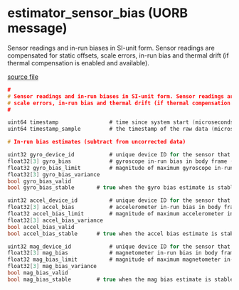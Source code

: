 # estimator_sensor_bias (UORB message)

Sensor readings and in-run biases in SI-unit form. Sensor readings are compensated for static offsets,
scale errors, in-run bias and thermal drift (if thermal compensation is enabled and available).

[source file](https://github.com/PX4/PX4-Autopilot/blob/release/1.13/msg/estimator_sensor_bias.msg)

```c
#
# Sensor readings and in-run biases in SI-unit form. Sensor readings are compensated for static offsets,
# scale errors, in-run bias and thermal drift (if thermal compensation is enabled and available).
#

uint64 timestamp                # time since system start (microseconds)
uint64 timestamp_sample         # the timestamp of the raw data (microseconds)

# In-run bias estimates (subtract from uncorrected data)

uint32 gyro_device_id           # unique device ID for the sensor that does not change between power cycles
float32[3] gyro_bias            # gyroscope in-run bias in body frame (rad/s)
float32 gyro_bias_limit         # magnitude of maximum gyroscope in-run bias in body frame (rad/s)
float32[3] gyro_bias_variance
bool gyro_bias_valid
bool gyro_bias_stable		# true when the gyro bias estimate is stable enough to use for calibration

uint32 accel_device_id          # unique device ID for the sensor that does not change between power cycles
float32[3] accel_bias           # accelerometer in-run bias in body frame (m/s^2)
float32 accel_bias_limit        # magnitude of maximum accelerometer in-run bias in body frame (m/s^2)
float32[3] accel_bias_variance
bool accel_bias_valid
bool accel_bias_stable		# true when the accel bias estimate is stable enough to use for calibration

uint32 mag_device_id            # unique device ID for the sensor that does not change between power cycles
float32[3] mag_bias             # magnetometer in-run bias in body frame (Gauss)
float32 mag_bias_limit          # magnitude of maximum magnetometer in-run bias in body frame (Gauss)
float32[3] mag_bias_variance
bool mag_bias_valid
bool mag_bias_stable		# true when the mag bias estimate is stable enough to use for calibration

```
